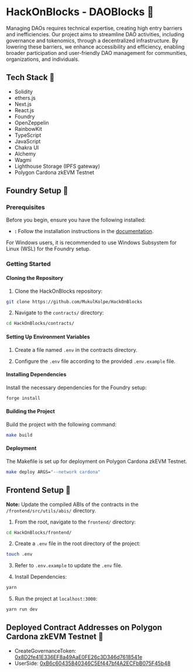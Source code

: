 # HackOnBlocks - DAOBlocks 🚀

Managing DAOs requires technical expertise, creating high entry barriers and inefficiencies. Our project aims to streamline DAO activities, including governance and tokenomics, through a decentralized infrastructure. By lowering these barriers, we enhance accessibility and efficiency, enabling broader participation and user-friendly DAO management for communities, organizations, and individuals.

## Tech Stack 🧰

- Solidity
- ethers.js
- Next.js
- React.js
- Foundry
- OpenZeppelin
- RainbowKit
- TypeScript
- JavaScript
- Chakra UI
- Alchemy
- Wagmi
- Lighthouse Storage (IPFS gateway)
- Polygon Cardona zkEVM Testnet

## Foundry Setup 🚧

### Prerequisites

Before you begin, ensure you have the following installed:

- **:** Follow the installation instructions in the [ documentation](https://book.get.sh/).

For Windows users, it is recommended to use Windows Subsystem for Linux (WSL) for the Foundry setup.

### Getting Started

#### Cloning the Repository

1. Clone the HackOnBlocks repository:

```bash
git clone https://github.com/MukulKolpe/HackOnBlocks
```

2. Navigate to the `contracts/` directory:

```bash
cd HackOnBlocks/contracts/
```

#### Setting Up Environment Variables

1. Create a file named `.env` in the contracts directory.

2. Configure the `.env` file according to the provided `.env.example` file.

#### Installing Dependencies

Install the necessary dependencies for the Foundry setup:

```bash
forge install
```

#### Building the Project

Build the project with the following command:

```bash
make build
```

#### Deployment

The Makefile is set up for deployment on Polygon Cardona zkEVM Testnet.

```bash
make deploy ARGS="--network cardona"
```

## Frontend Setup 🚧

**Note:** Update the compiled ABIs of the contracts in the `/frontend/src/utils/abis/` directory.

1. From the root, navigate to the `frontend/` directory:

```bash
cd HackOnBlocks/frontend/
```

2. Create a `.env` file in the root directory of the project:

```bash
touch .env
```

3. Refer to `.env.example` to update the `.env` file.

4. Install Dependencies:

```bash
yarn
```

5. Run the project at `localhost:3000`:

```bash
yarn run dev
```

## Deployed Contract Addresses on Polygon Cardona zkEVM Testnet 📜

- CreateGovernanceToken: [0x8D2fe41E336EF8a49AaE0FE26c3D346d7618541e](https://cardona-zkevm.polygonscan.com/address/0x8D2fe41E336EF8a49AaE0FE26c3D346d7618541e)
- UserSide: [0xB6c60435840346C5Ef447bf4A2ECFbB075F45b48](https://cardona-zkevm.polygonscan.com/address/0xB6c60435840346C5Ef447bf4A2ECFbB075F45b48)
